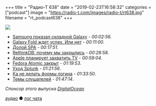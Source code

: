 +++
title = "Радио-Т 638"
date = "2019-02-23T16:58:32"
categories = ["podcast"]
image = "https://radio-t.com/images/radio-t/rt638.jpg"
filename = "rt_podcast638"
+++

![](https://radio-t.com/images/radio-t/rt638.jpg)

- [Samsung показал складной Galaxy](https://www.theverge.com/2019/2/20/18231249/samsung-galaxy-fold-folding-phone-features-screen-photos-size-announcement) - *00:02:56*.
- [Galaxy Fold ждет успех. Или нет](https://www.tomsguide.com/us/samsung-galaxy-fold-success,news-29475.html) - *00:11:00*.
- [Долой SPA](https://journal.plausible.io/you-probably-dont-need-a-single-page-app) - *00:17:51*.
- [RethinkDB: почему мы закрылись](https://habr.com/ru/post/441402/) - *00:28:58*.
- [Apple планирует захватить TV](https://www.digitaltrends.com/home-theater/what-to-expect-from-apple-tv-streaming-service/) - *00:59:04*.
- [Fedora Atomic закрыт](http://www.opennet.ru/opennews/art.shtml?num=50155) - *01:19:53*.
- [Уход Splunk](https://www.splunk.com/blog/2019/02/18/shifting-priorities-in-our-global-strategy.html) - *01:21:56*.
- [Ка не делать формы логина](http://bradfrost.com/blog/post/dont-get-clever-with-login-forms/) - *01:33:50*.
- [Темы слушателей](https://radio-t.com/p/2019/02/19/prep-638/) - *01:47:14*.

*Спонсор этого выпуска [DigitalOcean](https://www.digitalocean.com)*


[аудио](http://cdn.radio-t.com/rt_podcast638.mp3) ● [лог чата](http://chat.radio-t.com/logs/radio-t-638.html)
<audio src="http://cdn.radio-t.com/rt_podcast638.mp3" preload="none"></audio>
